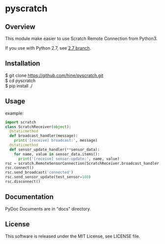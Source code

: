 # pyscratch

## Overview

This module make easier to use Scratch Remote Connection from Python3.  

If you use with Python 2.7, see [2.7 branch](https://github.com/hine/pyscratch/tree/2.7).

## Installation

$ git clone https://github.com/hine/pyscratch.git  
$ cd pyscratch  
$ pip install ./  

## Usage

example:  
```py
import scratch
class ScratchReceiver(object):
  @staticmethod
  def broadcast_handler(message):
    print('[receive] broadcast:', message)
  @staticmethod
  def sensor_update_handler(**sensor_data):
    for name, value in sensor_data.items():
      print('[receive] sensor-update:', name, value)
rsc = scratch.RemoteSensorConnection(ScratchReceiver.broadcast_handler, ScratchReceiver.sensor_update_handler)  
rsc.connect()  
rsc.send_broadcast('connected')  
rsc.send_sensor_update(test_sensor=100)  
rsc.disconnect()  
```

## Documentation

PyDoc Documents are in "docs" directory.  

## License
This software is released under the MIT License, see LICENSE file.
